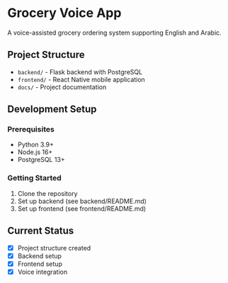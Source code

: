 # Grocery Voice App

A voice-assisted grocery ordering system supporting English and Arabic.

## Project Structure

- `backend/` - Flask backend with PostgreSQL
- `frontend/` - React Native mobile application
- `docs/` - Project documentation

## Development Setup

### Prerequisites
- Python 3.9+
- Node.js 16+
- PostgreSQL 13+

### Getting Started

1. Clone the repository
2. Set up backend (see backend/README.md)
3. Set up frontend (see frontend/README.md)

## Current Status

- [x] Project structure created
- [x] Backend setup
- [x] Frontend setup
- [x] Voice integration

